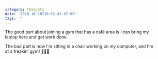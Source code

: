 ```yaml
---
category: thoughts
date: '2018-10-10T10:52:45-07:00'
tags: ''
---
```


The good part about joining a gym that has a café area is I can bring my laptop here and get work done.

The bad part is now I'm sitting in a chair working on my computer, and I'm at a freakin' gym! 🧐🤨😭